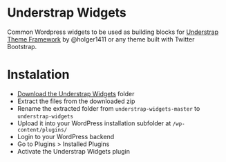 # Understrap Widgets

Common Wordpress widgets to be used as building blocks for [Understrap Theme Framework](https://github.com/holger1411/understrap) by @holger1411 or any theme built with Twitter Bootstrap.

# Instalation

- [Download the Understrap Widgets](https://github.com/diegoversiani/understrap-widgets/archive/master.zip) folder
- Extract the files from the downloaded zip
- Rename the extracted folder from `understrap-widgets-master` to `understrap-widgets`
- Upload it into your WordPress installation subfolder at `/wp-content/plugins/`
- Login to your WordPress backend
- Go to Plugins > Installed Plugins
- Activate the Understrap Widgets plugin